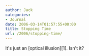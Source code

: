 ```yaml
---
author: Jack
categories:
- Journal
date: 2006-03-14T01:57:55+00:00
title: Stopping Time
url: /2006/stopping-time/
---
```


It's just an \[optical illusion\]\[1\]. Isn't it? 

[1]: <http://www.grasshopper.com/mind-games/how-to-stop-time>